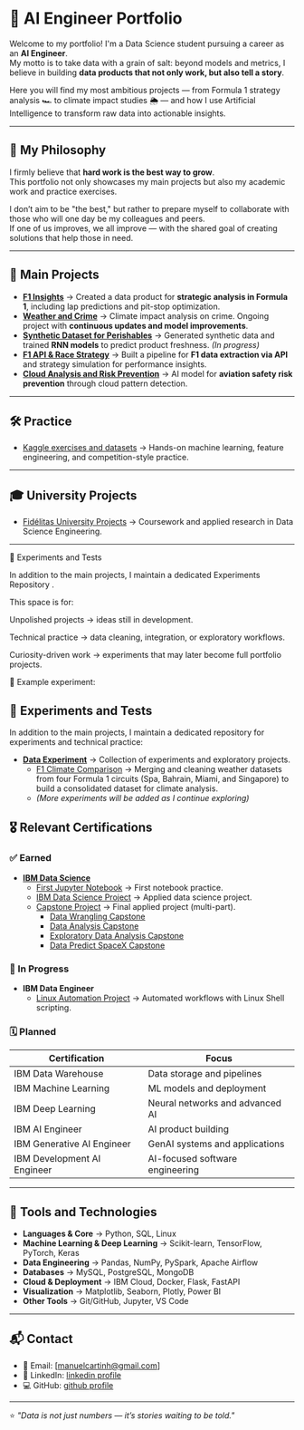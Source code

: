 # 🚀 AI Engineer Portfolio  

Welcome to my portfolio! I'm a Data Science student pursuing a career as an **AI Engineer**.  
My motto is to take data with a grain of salt: beyond models and metrics, I believe in building **data products that not only work, but also tell a story**.  

Here you will find my most ambitious projects — from Formula 1 strategy analysis 🏎️ to climate impact studies 🌦️ — and how I use Artificial Intelligence to transform raw data into actionable insights.  

---

## 🌱 My Philosophy  

I firmly believe that **hard work is the best way to grow**.  
This portfolio not only showcases my main projects but also my academic work and practice exercises.  

I don’t aim to be "the best," but rather to prepare myself to collaborate with those who will one day be my colleagues and peers.  
If one of us improves, we all improve — with the shared goal of creating solutions that help those in need.  

---

## 📌 Main Projects  

- **[F1 Insights](https://github.com/ManuelCartin/F1_Project_Data_engineering)** → Created a data product for **strategic analysis in Formula 1**, including lap predictions and pit-stop optimization.  
- **[Weather and Crime](https://github.com/ManuelCartin/Proyect_Crime_Meteo)** → Climate impact analysis on crime. Ongoing project with **continuous updates and model improvements**.  
- **[Synthetic Dataset for Perishables](https://github.com/ManuelCartin/Perishable_RNN_Project)** → Generated synthetic data and trained **RNN models** to predict product freshness. *(In progress)*  
- **[F1 API & Race Strategy](https://github.com/ManuelCartin/f1-merged-analysis-2022-2024_and_analsys)** → Built a pipeline for **F1 data extraction via API** and strategy simulation for performance insights.  
- **[Cloud Analysis and Risk Prevention](https://github.com/ManuelCartin/Cloud_Analisys_Predict)** → AI model for **aviation safety risk prevention** through cloud pattern detection.  

---

## 🛠️ Practice  

- [Kaggle exercises and datasets](https://github.com/ManuelCartin/Data_Practice) → Hands-on machine learning, feature engineering, and competition-style practice.  

---

## 🎓 University Projects  

- [Fidélitas University Projects](https://github.com/ManuelCartin/University_Fidelitas_Project) → Coursework and applied research in Data Science Engineering.  

---
🧪 Experiments and Tests

In addition to the main projects, I maintain a dedicated Experiments Repository
.

This space is for:

Unpolished projects → ideas still in development.

Technical practice → data cleaning, integration, or exploratory workflows.

Curiosity-driven work → experiments that may later become full portfolio projects.

📌 Example experiment:
## 🧪 Experiments and Tests  

In addition to the main projects, I maintain a dedicated repository for experiments and technical practice:  
- **[Data Experiment](https://github.com/ManuelCartin/Data_Experiment)** → Collection of experiments and exploratory projects.  
  - [F1 Climate Comparison](https://github.com/ManuelCartin/Data_Experiment/tree/main/f1_climate_comparacion) → Merging and cleaning weather datasets from four Formula 1 circuits (Spa, Bahrain, Miami, and Singapore) to build a consolidated dataset for climate analysis.  
  - *(More experiments will be added as I continue exploring)*  



## 🎖️ Relevant Certifications  

### ✅ Earned  
- **[IBM Data Science](https://www.credly.com/org/ibm/badge/ibm-data-science-professional-certificate-v3)**  
  - [First Jupyter Notebook](https://github.com/ManuelCartin/firstJupyterIBMskills) → First notebook practice.  
  - [IBM Data Science Project](https://github.com/ManuelCartin/Data_Science_IBM_Proyect) → Applied data science project.  
  - [Capstone Project](https://github.com/ManuelCartin/IBM_Data_Sciense_Capstone) → Final applied project (multi-part).  
    - [Data Wrangling Capstone](https://github.com/ManuelCartin/DataWrangler_SpaceX_IBMCourse)  
    - [Data Analysis Capstone](https://github.com/ManuelCartin/Date_Analysis_AED_SpaceX__IBM_apply_data_sciense_capstone_part3)  
    - [Exploratory Data Analysis Capstone](https://github.com/ManuelCartin/Date_Analysis_AED_SpaceX_IBM_apply_data_sciense_capstone)  
    - [Data Predict SpaceX Capstone](https://github.com/ManuelCartin/Date_Predict_AED_Space_X_IBM_apply_data_sciense_capstone)  

### 🔄 In Progress  
- **IBM Data Engineer**  
  - [Linux Automation Project](https://github.com/ManuelCartin/IBM_Data_Engineer_Course6_Proyect) → Automated workflows with Linux Shell scripting.  

### 🗓️ Planned  
| Certification | Focus |
|---------------|-------|
| IBM Data Warehouse | Data storage and pipelines |
| IBM Machine Learning | ML models and deployment |
| IBM Deep Learning | Neural networks and advanced AI |
| IBM AI Engineer | AI product building |
| IBM Generative AI Engineer | GenAI systems and applications |
| IBM Development AI Engineer | AI-focused software engineering |

---

## 🧰 Tools and Technologies  

- **Languages & Core** → Python, SQL, Linux  
- **Machine Learning & Deep Learning** → Scikit-learn, TensorFlow, PyTorch, Keras  
- **Data Engineering** → Pandas, NumPy, PySpark, Apache Airflow  
- **Databases** → MySQL, PostgreSQL, MongoDB  
- **Cloud & Deployment** → IBM Cloud, Docker, Flask, FastAPI  
- **Visualization** → Matplotlib, Seaborn, Plotly, Power BI  
- **Other Tools** → Git/GitHub, Jupyter, VS Code  

---

## 📬 Contact  

- 📧 Email: [manuelcartinh@gmail.com]  
- 💼 LinkedIn: [linkedin profile](https://www.linkedin.com/in/manuel-antonio-cartin-hern%C3%A1ndez-316759227/)  
- 💻 GitHub: [github profile](https://github.com/ManuelCartin/ManuelCartin)  

---
⭐ *"Data is not just numbers — it’s stories waiting to be told."*  
